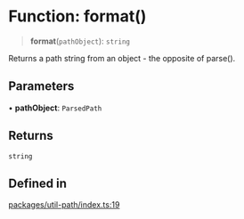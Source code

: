 # Function: format()

> **format**(`pathObject`): `string`

Returns a path string from an object - the opposite of parse().

## Parameters

• **pathObject**: `ParsedPath`

## Returns

`string`

## Defined in

[packages/util-path/index.ts:19](https://github.com/andreisergiu98/baeta/blob/277f62f15bfdecc05d507a84e60b62e5bc08a747/packages/util-path/index.ts#L19)
